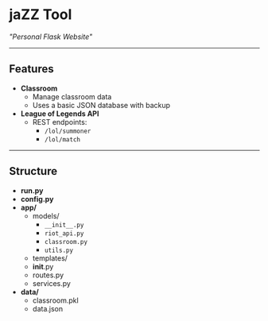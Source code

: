 # jaZZ Tool

*"Personal Flask Website"*

---

## Features

- **Classroom**
  - Manage classroom data
  - Uses a basic JSON database with backup
- **League of Legends API**
  - REST endpoints:
    - `/lol/summoner`
    - `/lol/match`

---

## Structure

- **run.py**
- **config.py**
- **app/**
  - models/
    - `__init__.py`
    - `riot_api.py`
    - `classroom.py`
    - `utils.py`
  - templates/
  - __init__.py
  - routes.py
  - services.py
- **data/**
  - classroom.pkl
  - data.json